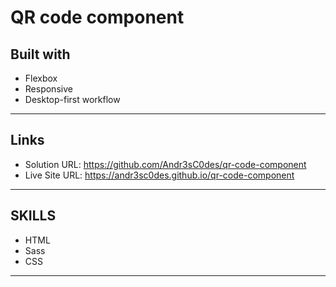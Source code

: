 # QR code component

## Built with

- Flexbox
- Responsive
- Desktop-first workflow

---
## Links

- Solution URL: https://github.com/Andr3sC0des/qr-code-component
- Live Site URL: https://andr3sc0des.github.io/qr-code-component

---
## SKILLS

- HTML
- Sass
- CSS

---